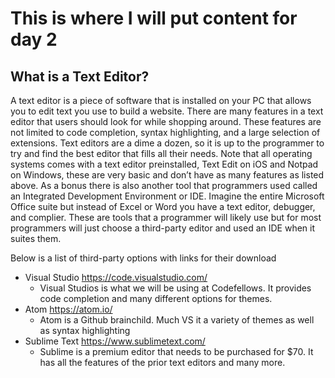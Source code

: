 # This is where I will put content for day 2

## What is a Text Editor?

  A text editor is a piece of software that is installed on your PC that allows you to edit text you use to build a website. There are many features in a text editor that users should look for while shopping around. These features are not limited to code completion, syntax highlighting, and a large selection of extensions. Text editors are a dime a dozen, so it is up to the programmer to try and find the best editor that fills all their needs. Note that all operating systems comes with a text editor preinstalled, Text Edit on iOS and Notpad on Windows, these are very basic and don’t have as many features as listed above. As a bonus there is also another tool that programmers used called an Integrated Development Environment or IDE.  Imagine the entire Microsoft Office suite but instead of Excel or Word you have a text editor, debugger, and complier. These are tools that a programmer will likely use but for most programmers will just choose a third-party editor and used an IDE when it suites them.    

Below is a list of third-party options with links for their download

- Visual Studio https://code.visualstudio.com/ 
	- Visual Studios is what we will be using at Codefellows. It provides code completion and many different options for themes.
- Atom https://atom.io/ 
  - Atom is a Github brainchild. Much VS it a variety of themes as well as syntax highlighting
- Sublime Text https://www.sublimetext.com/ 
	- Sublime is a premium editor that needs to be purchased for $70. It has all the features of the prior text editors and many more.
